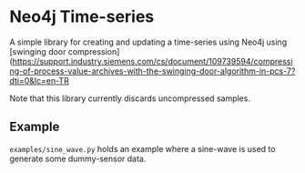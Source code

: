 # Neo4j Time-series

A simple library for creating and updating a time-series using Neo4j using
[swinging door compression](https://support.industry.siemens.com/cs/document/109739594/compressing-of-process-value-archives-with-the-swinging-door-algorithm-in-pcs-7?dti=0&lc=en-TR

Note that this library currently discards uncompressed samples.


## Example

`examples/sine_wave.py` holds an example where a sine-wave is used to generate some dummy-sensor data.